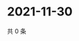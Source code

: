 # 2021-11-30

共 0 条

<!-- BEGIN WEIBO -->
<!-- 最后更新时间 Tue Nov 30 2021 01:26:19 GMT+0800 (China Standard Time) -->

<!-- END WEIBO -->
